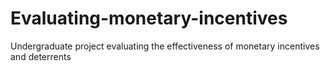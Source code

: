 # Evaluating-monetary-incentives
Undergraduate project evaluating the effectiveness of monetary incentives and deterrents
